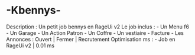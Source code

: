 # -Kbennys-
Description :  Un petit job bennys en RageUi v2  Le job inclus :  - Un Menu f6 - Un Garage - Un Action Patron - Un Coffre - Un vestiaire - Facture - Les Annonces : Ouvert | Fermer | Recrutement  Optimisation ms :  - Job en RageUi v2 | 0.01 ms

